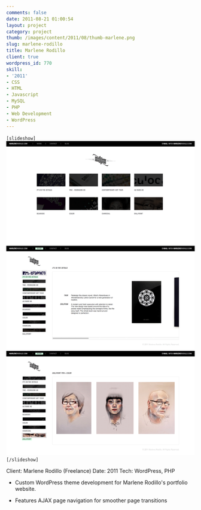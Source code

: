 ```yaml
---
comments: false
date: 2011-08-21 01:00:54
layout: project
category: project
thumb: /images/content/2011/08/thumb-marlene.png
slug: marlene-rodillo
title: Marlene Rodillo
client: true
wordpress_id: 770
skill:
- '2011'
- CSS
- HTML
- Javascript
- MySQL
- PHP
- Web Development
- WordPress
---
```


`[slideshow]`
![](/images/content/2011/08/cropped1.png)
![](/images/content/2011/08/cropped2.png)
![](/images/content/2011/08/cropped3.png)
`[/slideshow]`

Client: Marlene Rodillo (Freelance)
Date: 2011
Tech: WordPress, PHP



	
  * Custom WordPress theme development for Marlene Rodillo's portfolio website.

	
  * Features AJAX page navigation for smoother page transitions



